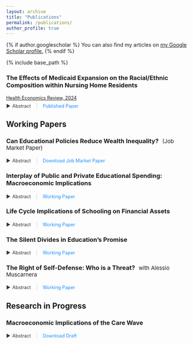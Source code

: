 ```yaml
---
layout: archive
title: "Publications"
permalink: /publications/
author_profile: true
---
```


{% if author.googlescholar %}
  You can also find my articles on <u><a href="{{author.googlescholar}}">my Google Scholar profile</a>.</u>
{% endif %}

{% include base_path %}

### The Effects of Medicaid Expansion on the Racial/Ethnic Composition within Nursing Home Residents

<div class="details">
  <a href="https://link.springer.com/article/10.1186/s13561-024-00517-3?utm_source=rct_congratemailt&utm_medium=email&utm_campaign=oa_20240620&utm_content=10.1186/s13561-024-00517-3">Health Economics Review, 2024</a>
</div>

<div class="abstract-container">
  <span class="abstract-toggle" onclick="toggleAbstract('ACA')">
    <span class="triangle">&#9654;</span> Abstract
  </span> 
  <span class="separator">|</span> 
  <a href="https://fernandoloaizae.github.io/files/Loaiza_HER2024.pdf" class="download-link">Published Paper</a>
</div>
<div id="ACA" style="display:none; margin-top: 8px;">
Background: The Affordable Care Act (ACA), enacted in 2010, aimed to improve healthcare coverage for American citizens. This study investigates the impact of Medicaid expansion (ME) under the ACA on the racial and ethnic composition of nursing home admissions in the U.S., focusing on whether ME has led to increased representation of racial/ethnic minorities in nursing homes.
Methods: A difference-in-differences estimation methodology was employed, using U.S. county-level aggregate data from 2000 to 2019. This approach accounted for multiple time periods and variations in treatment timing to analyze changes in the racial and ethnic composition of nursing home admissions post-ME. Additionally, two-way fixed effects (TWFE) regression was utilized to enhance robustness and validate the findings.
Results: The analysis revealed that the racial and ethnic composition of nursing home admissions has become more homogeneous following Medicaid expansion. Specifically, there was a decline in Black residents and an increase in White residents in nursing homes. Additionally, significant differences were found when categorizing states by income inequality, and poverty rate levels. These findings remain statistically significant even after controlling for additional variables, indicating that ME influences the racial makeup of nursing home admissions.
Conclusions: Medicaid expansion has not diversified nursing home demographics as hypothesized; instead, it has led to a more uniform racial composition, favoring White residents. This trend may be driven by nursing home preferences and financial incentives, which could favor residents with private insurance or higher personal funds. Mechanisms such as payment preferences and local cost variations likely contribute to these shifts, potentially disadvantaging Medicaid-reliant minority residents. These findings highlight the complex interplay between healthcare policy implementation and racial disparities in access to long-term care, suggesting a need for further research on the underlying mechanisms and implications for policy refinement.

</div>

## Working Papers

### Can Educational Policies Reduce Wealth Inequality?<span class="coauthor">(Job Market Paper)</span> 

<div class="abstract-container">
  <span class="abstract-toggle" onclick="toggleAbstract('jmp-abstract')">
    <span class="triangle">&#9654;</span> Abstract
  </span> 
  <span class="separator">|</span> 
  <a href="https://fernandoloaizae.github.io/files/Loaiza_JMP23.pdf" class="download-link">Download Job Market Paper</a>
</div>
<div id="jmp-abstract" style="display:none; margin-top: 8px;">
This study investigates the causal relationship between education and wealth accumulation. Utilizing three distinct identification strategies, the research analyzes a panel dataset from the United States, encompassing two generations, to explore the dynamics of this relationship. The empirical findings indicate that higher educational attainment, particularly at the college and postgraduate levels, leads to a significant increase in lifetime wealth. This effect varies based on an individual's life stage, their position within the wealth distribution, and the level of education attained. Subsequently, the paper develops a life-cycle heterogeneous agents model to assess the impact of educational policies on wealth accumulation. Calibrated using U.S. data, this model focuses on policies aimed at enhancing the quality and quantity of higher education. The analysis reveals that increasing the proportion of college-educated individuals could potentially reduce wealth inequality. This study contributes to the understanding of education as a relevant factor in wealth generation and distribution.
</div>

### Interplay of Public and Private Educational Spending: Macroeconomic Implications

<div class="abstract-container">
  <span class="abstract-toggle" onclick="toggleAbstract('CH1')">
    <span class="triangle">&#9654;</span> Abstract
  </span> 
  <span class="separator">|</span> 
  <a href="https://papers.ssrn.com/sol3/papers.cfm?abstract_id=4350825" class="download-link">Working Paper</a>
</div>
<div id="CH1" style="display:none; margin-top: 8px;">
This study investigates the causal relationship between education and wealth accumulation. Utilizing three distinct identification strategies, the research analyzes a panel dataset from the United States, encompassing two generations, to explore the dynamics of this relationship. The empirical findings indicate that higher educational attainment, particularly at the college and postgraduate levels, leads to a significant increase in lifetime wealth. This effect varies based on an individual's life stage, their position within the wealth distribution, and the level of education attained. Subsequently, the paper develops a life-cycle heterogeneous agents model to assess the impact of educational policies on wealth accumulation. Calibrated using U.S. data, this model focuses on policies aimed at enhancing the quality and quantity of higher education. The analysis reveals that increasing the proportion of college-educated individuals could potentially reduce wealth inequality. This study contributes to the understanding of education as a relevant factor in wealth generation and distribution.
</div>

### Life Cycle Implications of Schooling on Financial Assets

<div class="abstract-container">
  <span class="abstract-toggle" onclick="toggleAbstract('CH3')">
    <span class="triangle">&#9654;</span> Abstract
  </span> 
  <span class="separator">|</span> 
  <a href="https://papers.ssrn.com/sol3/papers.cfm?abstract_id=4723278" class="download-link">Working Paper</a>
</div>
<div id="CH3" style="display:none; margin-top: 8px;">
This research explores the impact of education on individuals’ involvement with financial assets such as savings, annuities/IRAs, and stocks in the United States throughout their lifetimes. Utilizing panel data and various identification strategies, the findings indicate that education leads to greater investment in these assets, although the extent varies depending on the individual’s life stage and level of education. The paper examines how higher incomes resulting from better education, improved financial behaviors, and an increased willingness to take risks due to educational attainment contribute to these outcomes. While all three factors are influential, the impact of education is moderated by variables such as parental wealth and inheritance. This research suggests that increasing education could help more people invest wisely and increase their financial stability. It provides insights into the relationship between education and financial management, highlighting potential avenues for enabling more individuals to benefit from financial assets.
</div>

### The Silent Divides in Education’s Promise

<div class="abstract-container">
  <span class="abstract-toggle" onclick="toggleAbstract('CH4')">
    <span class="triangle">&#9654;</span> Abstract
  </span> 
  <span class="separator">|</span> 
  <a href="https://papers.ssrn.com/sol3/papers.cfm?abstract_id=4852176" class="download-link">Working Paper</a>
</div>
<div id="CH4" style="display:none; margin-top: 8px;">
This study examines the impact of education on wealth by gender, race, and generation in the U.S., utilizing different identification strategies. This research reveals that the benefits of higher levels of education vary significantly: males and White individuals experience more pronounced gains compared to females and Non-White groups, highlighting disparities in economic returns. Further analysis into generational effects uncovers that the advantages of higher education diminish over time for all groups, with the youngest cohorts facing the least economic benefit. This generational decline calls for a deeper understanding of the evolving role of education in wealth accumulation, stressing the importance of developing policy interventions that address the diverse impacts of education across different demographic segments and over time.
</div>

### The Right of Self-Defense: Who is a Threat?<span class="coauthor">with Alessio Muscarnera</span>

<div class="abstract-container">
  <span class="abstract-toggle" onclick="toggleAbstract('SYGL')">
    <span class="triangle">&#9654;</span> Abstract
  </span> 
  <span class="separator">|</span> 
  <a href="https://papers.ssrn.com/sol3/papers.cfm?abstract_id=4342111" class="download-link">Working Paper</a>
</div>
<div id="SYGL" style="display:none; margin-top: 8px;">
This paper investigates the impact of Stand Your Ground laws, which extend self-defense rights beyond private property, on various crime-related outcomes. Initiated by Florida in 2005, these laws now exist in twenty-five U.S. states, allowing individuals to use reasonable force, including deadly force, in self-defense in any location legally occupied. Our analysis uncovers significant consequences by utilizing a generalized difference-in-differences methodology to assess the staggered enactment of SYG laws across counties. We find that the adoption of SYG laws increases racial and justifiable homicide rates, as well as hate crime incidents. These results challenge the idea that broadening the scope of self-defense laws will increase public safety by deterring crime. Instead, it might increase discriminatory violence and societal divisions.
</div>


## Research in Progress


### Macroeconomic Implications of the Care Wave 

<div class="abstract-container">
  <span class="abstract-toggle" onclick="toggleAbstract('bbf-abstract')">
    <span class="triangle">&#9654;</span> Abstract
  </span> 
  <span class="separator">|</span> 
  <a href="https://fernandoloaizae.github.io/files/WP6_Deliverable.pdf" class="download-link"> Download Draft</a>
</div>
<div id="bbf-abstract" style="display:none; margin-top: 8px;">
This document describes the construction of an overlapping generations (OLG) model that projects the macroeconomic implications of the major demographic changes happening in Europe in the 21st century, with a focus on two key trends: the retirement of the 'baby boomer' generation and the increasing need for long-term care (LTC). As the 'baby boomers' retire, significant changes are happening in European societies, especially in how pensions are handled and the growing demand for LTC. This research examines the economic and social effects of these changes, putting a spotlight on how an aging population interacts with labor supply and social inequalities. The model includes features such as heterogeneity of health and the resulting provision of care. The hypotheses this research investigates are that these demographic changes, especially the rising need for LTC, will slow down economic growth in Europe and that the increasing cost of LTC will hit lowerincome families harder, making social inequalities worse, and affecting the labor supply of women. By using a detailed OLG model that will be calibrated to represent continental Europe, we aim to show the trade-offs between financial stability, social welfare, and fairness across generations in the face of Europe's changing demographics. The model’s results are meant to help policymakers find a balance between meeting the needs of an aging population and maintaining the overall economic and social health of European societies.
</div>



<style>
.coauthor {
  font-weight: normal; /* Ensure the coauthor name is not bold */
  font-size: 0.9em; /* Adjust font size to be slightly smaller */
  margin-left: 10px; /* Add some space between the title and the coauthor name */
}

.abstract-container {
  margin-top: 0.2em; 
  margin-bottom: 5px; 
}

.abstract-toggle {
  cursor: pointer;
  color: #333;
  display: inline-flex;
  align-items: center;
  font-size: 0.9em;
}

.triangle {
  margin-right: 5px;
  transition: transform 0.3s ease;
}

.separator {
  margin: 0 10px;
  color: #ccc;
  font-size: 0.9em;
}

.details {
  font-weight: normal;
  font-size: 0.9em;
  margin-bottom: 5px;
}

.download-link {
  color: #1e90ff;
  text-decoration: none;
  font-size: 0.9em;
}

.download-link:hover {
  text-decoration: underline;
}
</style>
<script>
  function toggleAbstract(id) {
    var element = document.getElementById(id);
    var triangle = element.previousElementSibling.querySelector('.triangle');
    if (element.style.display === "none") {
      element.style.display = "block";
      triangle.style.transform = "rotate(90deg)";
    } else {
      element.style.display = "none";
      triangle.style.transform = "rotate(0deg)";
    }
  }
</script>
